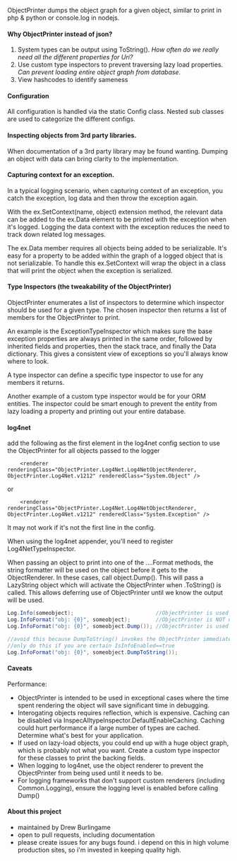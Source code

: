 ObjectPrinter dumps the object graph for a given object, 
similar to print in php & python or console.log in nodejs.

#### Why ObjectPrinter instead of json?

1. System types can be output using ToString().  *How often do we really need all the different properties for Uri?*
2. Use custom type inspectors to prevent traversing lazy load properties.  *Can prevent loading entire object graph from database.*
3. View hashcodes to identify sameness

#### Configuration
All configuration is handled via the static Config class.  Nested sub classes are used to categorize the different configs.

#### Inspecting objects from 3rd party libraries.  
When documentation of a 3rd party library may be found wanting. Dumping an object with data can bring clarity to the implementation.

#### Capturing context for an exception.  
In a typical logging scenario, when capturing context of an exception, you catch the exception, log data and then throw the exception again.  

With the ex.SetContext(name, object) extension method, the relevant data can be added to the ex.Data element to be printed with the exception when it's logged.  Logging the data context with the exception reduces the need to track down related log messages.

The ex.Data member requires all objects being added to be serializable. It's easy for a property to be added within the graph of a logged object that is not serializable.  To handle this ex.SetContext will wrap the object in a class that will print the object when the exception is serialized.

#### Type Inspectors (the tweakability of the ObjectPrinter)
ObjectPrinter enumerates a list of inspectors to determine which inspector should be used for a given type.  The chosen inspector then returns a list of members for the ObjectPrinter to print.

An example is the ExceptionTypeInspector which makes sure the base exception properties are always printed in the same order, followed by inherited fields and properties, then the stack trace, and finally the Data dictionary. This gives a consistent view of exceptions so you'll always know where to look.

A type inspector can define a specific type inspector to use for any members it returns.

Another example of a custom type inspector would be for your ORM entities.  The inspector could be smart enough to prevent the entity from lazy loading a property and printing out your entire database.

#### log4net
add the following as the first element in the log4net config section to use the ObjectPrinter 
for all objects passed to the logger
```
	<renderer renderingClass="ObjectPrinter.Log4Net.Log4NetObjectRenderer, ObjectPrinter.Log4Net.v1212" renderedClass="System.Object" />
```
or
```
	<renderer renderingClass="ObjectPrinter.Log4Net.Log4NetObjectRenderer, ObjectPrinter.Log4Net.v1212" renderedClass="System.Exception" />
```

It may not work if it's not the first line in the config.

When using the log4net appender, you'll need to register Log4NetTypeInspector.

When passing an object to print into one of the ....Format methods, the string formatter will be used on the object before it gets to the ObjectRenderer.  In these cases, call object.Dump().  This will pass a LazyString object which will activate the ObjectPrinter when .ToString() is called.  This allows deferring use of ObjectPrinter until we know the output will be used.

``` c#
Log.Info(someobject);                          //ObjectPrinter is used
Log.InfoFormat("obj: {0}", someobject);        //ObjectPrinter is NOT used
Log.InfoFormat("obj: {0}", someobject.Dump()); //ObjectPrinter is used

//avoid this because DumpToString() invokes the ObjectPrinter immediately.
//only do this if you are certain IsInfoEnabled==true
Log.InfoFormat("obj: {0}", someobject.DumpToString());
```
#### Caveats

Performance:
* ObjectPrinter is intended to be used in exceptional cases where the time 
  spent rendering the object will save significant time in debugging.
* Interogating objects requires reflection, which is expensive.
  Caching can be disabled via InspecAlltypeInspector.DefaultEnableCaching.
  Caching could hurt performance if a large number of types are cached.
  Determine what's best for your application.
* If used on lazy-load objects, you could end up with a huge object 
  graph, which is probably not what you want.  Create a custom type
  inspector for these classes to print the backing fields.
* When logging to log4net, use the object renderer to prevent the 
  ObjectPrinter from being used until it needs to be.  
* For logging frameworks that don't support custom renderers 
  (including Common.Logging), ensure the logging level is enabled 
  before calling Dump()
  

#### About this project  
* maintained by Drew Burlingame
* open to pull requests, including documentation
* please create issues for any bugs found.  i depend on this in high volume production sites, so i'm invested in keeping quality high.

